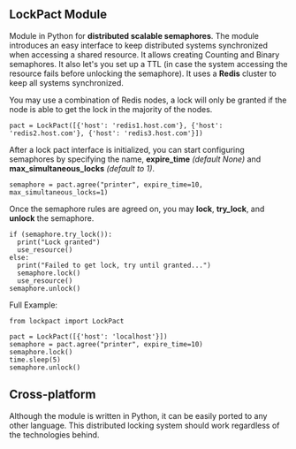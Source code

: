 LockPact Module
---------------------

Module in Python for **distributed scalable semaphores**.
The module introduces an easy interface to keep distributed systems synchronized when accessing a shared resource. It allows creating Counting and Binary semaphores. It also let's you set up a TTL (in case the system accessing the resource fails before unlocking the semaphore).
It uses a **Redis** cluster to keep all systems synchronized.

You may use a combination of Redis nodes, a lock will only be granted if the node is able to get the lock in the majority of the nodes.
```
pact = LockPact([{'host': 'redis1.host.com'}, {'host': 'redis2.host.com'}, {'host': 'redis3.host.com'}])
```

After a lock pact interface is initialized, you can start configuring semaphores by specifying the name, **expire_time** *(default None)* and **max_simultaneous_locks** *(default to 1)*.
```
semaphore = pact.agree("printer", expire_time=10, max_simultaneous_locks=1)
```

Once the semaphore rules are agreed on, you may **lock**, **try_lock**, and **unlock** the semaphore.
```
if (semaphore.try_lock()):
  print("Lock granted")
  use_resource()
else:
  print("Failed to get lock, try until granted...")
  semaphore.lock()
  use_resource()
semaphore.unlock()
```

Full Example:
```
from lockpact import LockPact

pact = LockPact([{'host': 'localhost'}])
semaphore = pact.agree("printer", expire_time=10)
semaphore.lock()
time.sleep(5)
semaphore.unlock()

```

Cross-platform
----------
Although the module is written in Python, it can be easily ported to any other language. This distributed locking system should work regardless of the technologies behind.
